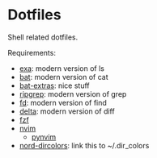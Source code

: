 # Dotfiles

Shell related dotfiles.

Requirements:

- [exa](https://the.exa.website/): modern version of ls
- [bat](https://github.com/sharkdp/bat): modern version of cat
- [bat-extras](https://github.com/eth-p/bat-extras): nice stuff
- [ripgrep](https://blog.burntsushi.net/ripgrep/): modern version of grep
- [fd](https://github.com/sharkdp/fd): modern version of find
- [delta](https://github.com/dandavison/delta): modern version of diff
- [fzf](https://github.com/junegunn/fzf)
- [nvim](https://neovim.io/)
  - [pynvim](https://github.com/neovim/pynvim)
- [nord-dircolors](https://github.com/arcticicestudio/nord-dircolors): link this to ~/.dir_colors
